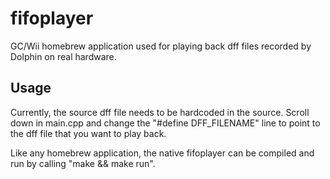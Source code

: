 fifoplayer
==========

GC/Wii homebrew application used for playing back dff files recorded by Dolphin on real hardware.

Usage
-----

Currently, the source dff file needs to be hardcoded in the source. Scroll down in main.cpp and change the "#define DFF_FILENAME" line to point to the dff file that you want to play back.

Like any homebrew application, the native fifoplayer can be compiled and run by calling "make && make run".
